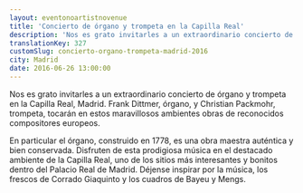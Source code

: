```yaml
---
layout: eventonoartistnovenue
title: 'Concierto de órgano y trompeta en la Capilla Real'
description: 'Nos es grato invitarles a un extraordinario concierto de órgano y trompeta en la Capilla Real, Madrid.'
translationKey: 327
customSlug: concierto-organo-trompeta-madrid-2016
city: Madrid
date: 2016-06-26 13:00:00
---
```


Nos es grato invitarles a un extraordinario concierto de órgano y trompeta en la Capilla Real, Madrid. Frank Dittmer, órgano, y Christian Packmohr, trompeta, tocarán en estos maravillosos ambientes obras de reconocidos compositores europeos.

En particular el órgano, construido en 1778, es una obra maestra auténtica y bien conservada. Disfruten de esta prodigiosa música en el destacado ambiente de la Capilla Real, uno de los sitios más interesantes y bonitos dentro del Palacio Real de Madrid. Déjense inspirar por la música, los frescos de Corrado Giaquinto y los cuadros de Bayeu y Mengs.


